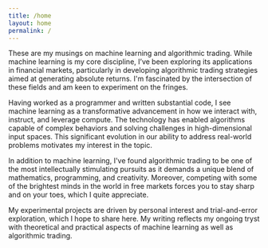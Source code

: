 ```yaml
---
title: /home
layout: home
permalink: /
---
```

These are my musings on machine learning and algorithmic trading. While machine learning is my core discipline, I’ve been exploring its applications in financial markets, particularly in developing algorithmic trading strategies aimed at generating absolute returns. I'm fascinated by the intersection of these fields and am keen to experiment on the fringes.

Having worked as a programmer and written substantial code, I see machine learning as a transformative advancement in how we interact with, instruct, and leverage compute. The technology has enabled algorithms capable of complex behaviors and solving challenges in high-dimensional input spaces. This significant evolution in our ability to address real-world problems motivates my interest in the topic.

In addition to machine learning, I've found algorithmic trading to be one of the most intellectually stimulating pursuits as it demands a unique blend of mathematics, programming, and creativity. Moreover, competing with some of the brightest minds in the world in free markets forces you to stay sharp and on your toes, which I quite appreciate.

My experimental projects are driven by personal interest and trial-and-error exploration, which I hope to share here. My writing reflects my ongoing tryst with theoretical and practical aspects of machine learning as well as algorithmic trading.